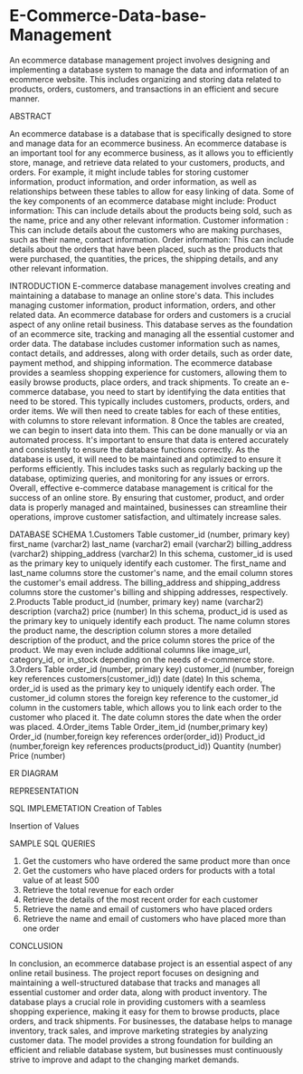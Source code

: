 # E-Commerce-Data-base-Management
An ecommerce database management project involves designing and implementing a database system to manage the data and information of an ecommerce website. This includes organizing and storing data related to products, orders, customers, and transactions in an efficient and secure manner.

ABSTRACT

An ecommerce database is a database that is specifically designed to store
and manage data for an ecommerce business. An ecommerce database is an
important tool for any ecommerce business, as it allows you to efficiently
store, manage, and retrieve data related to your customers, products, and
orders.
For example, it might include tables for storing customer information,
product information, and order information, as well as relationships between
these tables to allow for easy linking of data.
Some of the key components of an ecommerce database might include:
Product information: This can include details about the products being sold,
such as the name, price and any other relevant information.
Customer information : This can include details about the customers who
are making purchases, such as their name, contact information.
Order information: This can include details about the orders that have been
placed, such as the products that were purchased, the quantities, the prices,
the shipping details, and any other relevant information.

INTRODUCTION
E-commerce database management involves creating and maintaining a
database to manage an online store's data. This includes managing customer
information, product information, orders, and other related data.
An ecommerce database for orders and customers is a crucial aspect of any
online retail business. This database serves as the foundation of an
ecommerce site, tracking and managing all the essential customer and order
data. The database includes customer information such as names, contact
details, and addresses, along with order details, such as order date, payment
method, and shipping information.
The ecommerce database provides a seamless shopping experience for
customers, allowing them to easily browse products, place orders, and track
shipments.
To create an e-commerce database, you need to start by identifying the data
entities that need to be stored. This typically includes customers, products,
orders, and order items. We will then need to create tables for each of these
entities, with columns to store relevant information.
8
Once the tables are created, we can begin to insert data into them. This can
be done manually or via an automated process. It's important to ensure that
data is entered accurately and consistently to ensure the database functions
correctly.
As the database is used, it will need to be maintained and optimized to
ensure it performs efficiently. This includes tasks such as regularly backing up
the database, optimizing queries, and monitoring for any issues or errors.
Overall, effective e-commerce database management is critical for the
success of an online store. By ensuring that customer, product, and order
data is properly managed and maintained, businesses can streamline their
operations, improve customer satisfaction, and ultimately increase sales.

DATABASE SCHEMA
1.Customers Table
  customer_id (number, primary key)
  first_name (varchar2)
  last_name (varchar2)
  email (varchar2)
  billing_address (varchar2)
  shipping_address (varchar2)
  In this schema, customer_id is used as the primary key to uniquely identify
  each customer. The first_name and last_name columns store the customer's
  name, and the email column stores the customer's email address.
  The billing_address and shipping_address columns store the customer's
  billing and shipping addresses, respectively.
2.Products Table
  product_id (number, primary key)
  name (varchar2)
  description (varcha2)
  price (number)
  In this schema, product_id is used as the primary key to uniquely identify
  each product. The name column stores the product name, the description
  column stores a more detailed description of the product, and the price
  column stores the price of the product.
  We may even include additional columns like image_url, category_id, or
  in_stock depending on the needs of e-commerce store.
3.Orders Table
  order_id (number, primary key)
  customer_id (number, foreign key references customers(customer_id))
  date (date)
  In this schema, order_id is used as the primary key to uniquely identify each
  order. The customer_id column stores the foreign key reference to the
  customer_id column in the customers table, which allows you to link each
  order to the customer who placed it. The date column stores the date when
  the order was placed.
4.Order_items Table
  Order_item_id (number,primary key)
  Order_id (number,foreign key references order(order_id))
  Product_id (number,foreign key references products(product_id))
  Quantity (number)
  Price (number)
  
ER DIAGRAM

REPRESENTATION

SQL IMPLEMETATION
Creation of Tables

Insertion of Values

SAMPLE SQL QUERIES
1. Get the customers who have ordered the same product more than once
2. Get the customers who have placed orders for products with a total value of at
least 500
3. Retrieve the total revenue for each order
4. Retrieve the details of the most recent order for each customer
5. Retrieve the name and email of customers who have placed orders
6. Retrieve the name and email of customers who have placed more than one order

CONCLUSION

In conclusion, an ecommerce database project is an essential aspect of any online retail
business. The project report focuses on designing and maintaining a well-structured
database that tracks and manages all essential customer and order data, along with
product inventory.
The database plays a crucial role in providing customers with a seamless shopping
experience, making it easy for them to browse products, place orders, and track
shipments. For businesses, the database helps to manage inventory, track sales, and
improve marketing strategies by analyzing customer data.
The model provides a strong foundation for building an efficient and reliable database
system, but businesses must continuously strive to improve and adapt to the changing
market demands.

